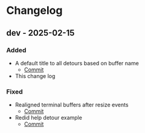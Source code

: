 # Changelog

## dev - 2025-02-15

### Added

* A default title to all detours based on buffer name
    - [Commit](https://github.com/carbon-steel/detour.nvim/commit/6f7a718e1ea0d24daff16407b27e460e043ebf6f)
* This change log

### Fixed

* Realigned terminal buffers after resize events
    - [Commit](https://github.com/carbon-steel/detour.nvim/commit/a7935ce1283a141bcca09d6bdf07c9c1b537bbfb)
* Redid help detour example
    - [Commit](https://github.com/carbon-steel/detour.nvim/commit/bf59c29a06b58cd0e9f53b04aad7646204af4479)
